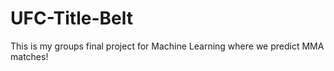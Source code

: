# UFC-Title-Belt
This is my groups final project for Machine Learning where we predict MMA matches!
